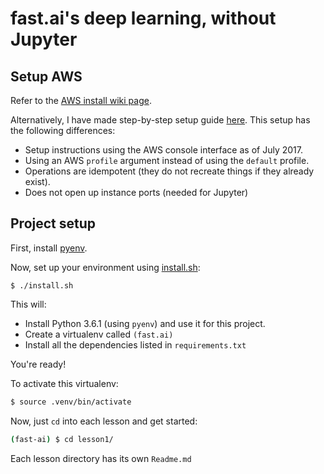 # fast.ai's deep learning, without Jupyter

## Setup AWS

Refer to the [AWS install wiki page](http://wiki.fast.ai/index.php/AWS_install).

Alternatively, I have made step-by-step setup guide [here](setup/Readme.md). This setup has the following differences:
* Setup instructions using the AWS console interface as of July 2017.
* Using an AWS `profile` argument instead of using the `default` profile.
* Operations are idempotent (they do not recreate things if they already exist).
* Does not open up instance ports (needed for Jupyter)


## Project setup

First, install [pyenv](https://github.com/pyenv/pyenv).

Now, set up your environment using [install.sh](install.sh):

```
$ ./install.sh
```

This will:
* Install Python 3.6.1 (using `pyenv`) and use it for this project.
* Create a virtualenv called `(fast.ai)`
* Install all the dependencies listed in `requirements.txt`

You're ready!

To activate this virtualenv:

```bash
$ source .venv/bin/activate
```

Now, just `cd` into each lesson and get started:

```bash
(fast-ai) $ cd lesson1/
```

Each lesson directory has its own `Readme.md`
